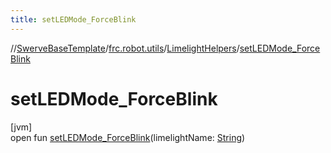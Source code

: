 ```yaml
---
title: setLEDMode_ForceBlink
---
```

//[SwerveBaseTemplate](../../../index.html)/[frc.robot.utils](../index.html)/[LimelightHelpers](index.html)/[setLEDMode_ForceBlink](set-l-e-d-mode_-force-blink.html)



# setLEDMode_ForceBlink



[jvm]\
open fun [setLEDMode_ForceBlink](set-l-e-d-mode_-force-blink.html)(limelightName: [String](https://docs.oracle.com/javase/8/docs/api/java/lang/String.html))




